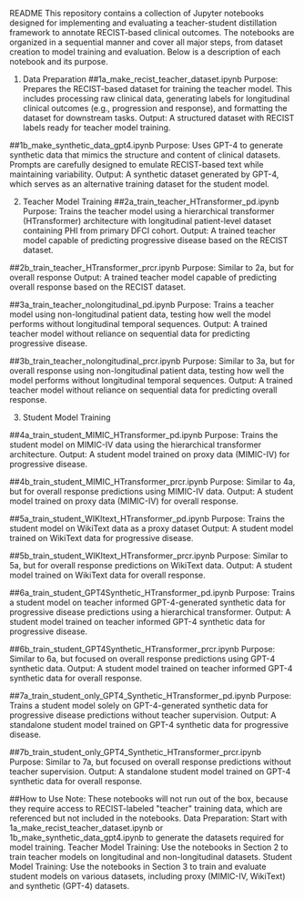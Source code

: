 README
This repository contains a collection of Jupyter notebooks designed for implementing and evaluating a teacher-student distillation framework to annotate RECIST-based clinical outcomes. The notebooks are organized in a sequential manner and cover all major steps, from dataset creation to model training and evaluation. Below is a description of each notebook and its purpose.

1. Data Preparation
##1a_make_recist_teacher_dataset.ipynb
Purpose: Prepares the RECIST-based dataset for training the teacher model. This includes processing raw clinical data, generating labels for longitudinal clinical outcomes (e.g., progression and response), and formatting the dataset for downstream tasks.
Output: A structured dataset with RECIST labels ready for teacher model training.

##1b_make_synthetic_data_gpt4.ipynb
Purpose: Uses GPT-4 to generate synthetic data that mimics the structure and content of clinical datasets. Prompts are carefully designed to emulate RECIST-based text while maintaining variability.
Output: A synthetic dataset generated by GPT-4, which serves as an alternative training dataset for the student model.

2. Teacher Model Training
##2a_train_teacher_HTransformer_pd.ipynb
Purpose: Trains the teacher model using a hierarchical transformer (HTransformer) architecture with longitudinal patient-level dataset containing PHI from primary DFCI cohort.
Output: A trained teacher model capable of predicting progressive disease based on the RECIST dataset.

##2b_train_teacher_HTransformer_prcr.ipynb
Purpose: Similar to 2a, but for overall response
Output: A trained teacher model capable of predicting overall response based on the RECIST dataset.

##3a_train_teacher_nolongitudinal_pd.ipynb
Purpose: Trains a teacher model using non-longitudinal patient data, testing how well the model performs without longitudinal temporal sequences.
Output: A trained teacher model without reliance on sequential data for predicting progressive disease.

##3b_train_teacher_nolongitudinal_prcr.ipynb
Purpose: Similar to 3a, but for overall response using non-longitudinal patient data, testing how well the model performs without longitudinal temporal sequences.
Output: A trained teacher model without reliance on sequential data for predicting overall response.

3. Student Model Training

##4a_train_student_MIMIC_HTransformer_pd.ipynb
Purpose: Trains the student model on MIMIC-IV data using the hierarchical transformer architecture.
Output: A student model trained on proxy data (MIMIC-IV) for progressive disease.

##4b_train_student_MIMIC_HTransformer_prcr.ipynb
Purpose: Similar to 4a, but for overall response predictions using MIMIC-IV data.
Output: A student model trained on proxy data (MIMIC-IV) for overall response.

##5a_train_student_WIKItext_HTransformer_pd.ipynb
Purpose: Trains the student model on WikiText data as a proxy dataset
Output: A student model trained on WikiText data for progressive disease.

##5b_train_student_WIKItext_HTransformer_prcr.ipynb
Purpose: Similar to 5a, but for overall response predictions on WikiText data.
Output: A student model trained on WikiText data for overall response.

##6a_train_student_GPT4Synthetic_HTransformer_pd.ipynb
Purpose: Trains a student model on teacher informed GPT-4-generated synthetic data for progressive disease predictions using a hierarchical transformer.
Output: A student model trained on teacher informed GPT-4 synthetic data for progressive disease.

##6b_train_student_GPT4Synthetic_HTransformer_prcr.ipynb
Purpose: Similar to 6a, but focused on overall response predictions using GPT-4 synthetic data.
Output: A student model trained on teacher informed GPT-4 synthetic data for overall response.

##7a_train_student_only_GPT4_Synthetic_HTransformer_pd.ipynb
Purpose: Trains a student model solely on GPT-4-generated synthetic data for progressive disease predictions without teacher supervision.
Output: A standalone student model trained on GPT-4 synthetic data for progressive disease.

##7b_train_student_only_GPT4_Synthetic_HTransformer_prcr.ipynb
Purpose: Similar to 7a, but focused on overall response predictions without teacher supervision.
Output: A standalone student model trained on GPT-4 synthetic data for overall response.


##How to Use
Note: These notebooks will not run out of the box, because they require access to RECIST-labeled "teacher" training data, which are referenced but not included in the notebooks.
Data Preparation: Start with 1a_make_recist_teacher_dataset.ipynb or 1b_make_synthetic_data_gpt4.ipynb to generate the datasets required for model training.
Teacher Model Training: Use the notebooks in Section 2 to train teacher models on longitudinal and non-longitudinal datasets.
Student Model Training: Use the notebooks in Section 3 to train and evaluate student models on various datasets, including proxy (MIMIC-IV, WikiText) and synthetic (GPT-4) datasets.
